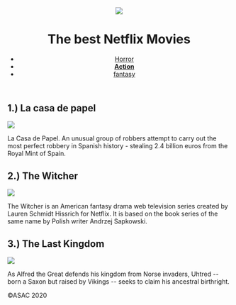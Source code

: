 <!DOCTYPE html>
<html>
<head>
    <title>The best Netflix Movies</title>
</head>
<body>
    <header>
        <div>
            <img
                src="https://cdn.vox-cdn.com/thumbor/lfpXTYMyJpDlMevYNh0PfJu3M6Q=/39x0:3111x2048/920x613/filters:focal(39x0:3111x2048):format(webp)/cdn.vox-cdn.com/uploads/chorus_image/image/49901753/netflixlogo.0.0.png">
            <h1>The best Netflix Movies</h1>
        </div>
        <nav>
            <ul>
                <li><a href=""> Horror </a></li>
                <li><a href="" class="you here"><strong>Action</strong> </a></li>
                <li><a href="">fantasy </a></li>
            </ul>
        </nav>
    </header>
    <main>
        <article>
            <section>
                <h2>1.) La casa de papel </h2>
                <img src="https://media.falsoo.com/large/2019/7/21/201907210246344634.jpg">
                <p>La Casa de Papel. An unusual group of robbers attempt to carry out the most perfect robbery in
                    Spanish history - stealing 2.4 billion euros from the Royal Mint of Spain.
                </p>
            </section>
        </article>
        <article>
            <section>
                <h2>
                    2.) The Witcher
                </h2>
                <img
                    src="https://i0.wp.com/www.glitched.online/wp-content/uploads/2019/12/the_witcher_netflix_promos-2.jpg?resize=1536%2C864&ssl=1">
                <p>
                    The Witcher is an American fantasy drama web television series created by Lauren Schmidt Hissrich
                    for Netflix. It is based on the book series of the same name by Polish writer Andrzej Sapkowski.
                </p>
            </section>
        </article>
        <article>
            <section>
                <h2>
                    3.) The Last Kingdom
                </h2>
                <img
                    src="https://encrypted-tbn0.gstatic.com/images?q=tbn:ANd9GcTByJwxFK9Fa9TmO5zV90uo6eFs0Zo6bouK3VNx4xaYcSqIXzyb&s">
                <p>
                    As Alfred the Great defends his kingdom from Norse invaders, Uhtred -- born a Saxon but raised by
                    Vikings -- seeks to claim his ancestral birthright.
                </p>
            </section>
        </article>
    </main>
    <footer>
        <p>&copy;ASAC 2020</p>
    </footer>
</body>
</html>